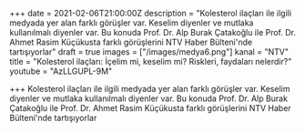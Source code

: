 +++
date = 2021-02-06T21:00:00Z
description = "Kolesterol ilaçları ile ilgili medyada yer alan farklı görüşler var. Keselim diyenler ve mutlaka kullanılmalı diyenler var. Bu konuda Prof. Dr. Alp Burak Çatakoğlu ile Prof. Dr. Ahmet Rasim Küçükusta farklı görüşlerini NTV Haber Bülteni'nde tartışıyorlar"
draft = true
images = ["/images/medya6.png"]
kanal = "NTV"
title = "Kolesterol ilaçları: İçelim mi, keselim mi? Riskleri, faydaları nelerdir?"
youtube = "AzLLGUPL-9M"

+++
Kolesterol ilaçları ile ilgili medyada yer alan farklı görüşler var. Keselim diyenler ve mutlaka kullanılmalı diyenler var. Bu konuda Prof. Dr. Alp Burak Çatakoğlu ile Prof. Dr. Ahmet Rasim Küçükusta farklı görüşlerini NTV Haber Bülteni'nde tartışıyorlar